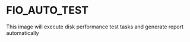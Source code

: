 # FIO_AUTO_TEST
This image will execute disk performance test tasks and generate report automatically 
